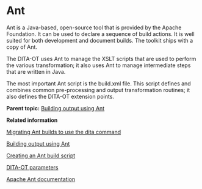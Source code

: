 # Ant

Ant is a Java-based, open-source tool that is provided by the Apache Foundation. It can be used to declare a sequence of build actions. It is well suited for both development and document builds. The toolkit ships with a copy of Ant.

The DITA-OT uses Ant to manage the XSLT scripts that are used to perform the various transformation; it also uses Ant to manage intermediate steps that are written in Java.

The most important Ant script is the build.xml file. This script defines and combines common pre-processing and output transformation routines; it also defines the DITA-OT extension points.

**Parent topic:** [Building output using Ant](../topics/publishing-with-ant.md)

**Related information**  


[Migrating Ant builds to use the dita command](../topics/migrating-ant-to-dita.md)

[Building output using Ant](../topics/building-with-ant.md)

[Creating an Ant build script](../topics/creating-an-ant-build-script.md)

[DITA-OT parameters](../parameters/parameters_intro.md)

[Apache Ant documentation](http://ant.apache.org/manual)

